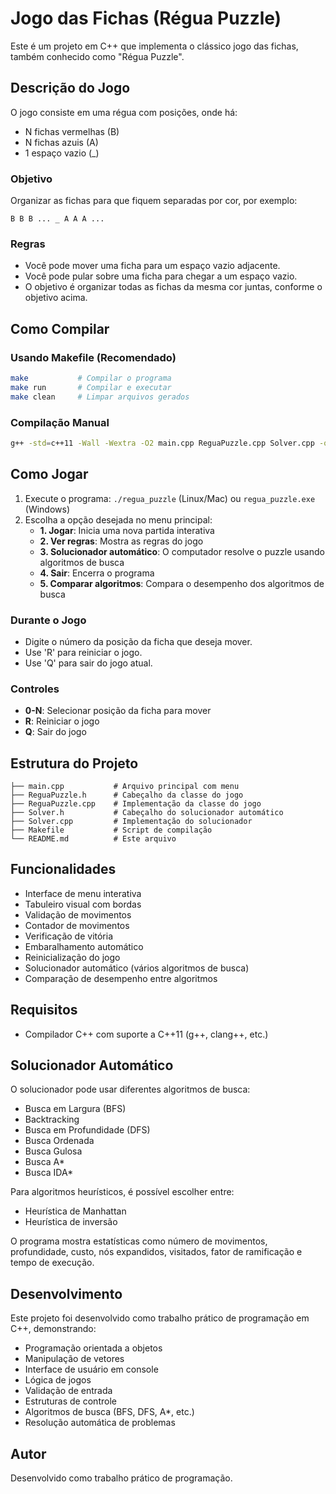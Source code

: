 # Jogo das Fichas (Régua Puzzle)

Este é um projeto em C++ que implementa o clássico jogo das fichas, também conhecido como "Régua Puzzle".

## Descrição do Jogo

O jogo consiste em uma régua com posições, onde há:
- N fichas vermelhas (B)
- N fichas azuis (A)
- 1 espaço vazio (_)

### Objetivo
Organizar as fichas para que fiquem separadas por cor, por exemplo:
```
B B B ... _ A A A ...
```

### Regras
- Você pode mover uma ficha para um espaço vazio adjacente.
- Você pode pular sobre uma ficha para chegar a um espaço vazio.
- O objetivo é organizar todas as fichas da mesma cor juntas, conforme o objetivo acima.

## Como Compilar

### Usando Makefile (Recomendado)
```bash
make           # Compilar o programa
make run       # Compilar e executar
make clean     # Limpar arquivos gerados
```

### Compilação Manual
```bash
g++ -std=c++11 -Wall -Wextra -O2 main.cpp ReguaPuzzle.cpp Solver.cpp -o regua_puzzle
```

## Como Jogar

1. Execute o programa: `./regua_puzzle` (Linux/Mac) ou `regua_puzzle.exe` (Windows)
2. Escolha a opção desejada no menu principal:
    - **1. Jogar**: Inicia uma nova partida interativa
    - **2. Ver regras**: Mostra as regras do jogo
    - **3. Solucionador automático**: O computador resolve o puzzle usando algoritmos de busca
    - **4. Sair**: Encerra o programa
    - **5. Comparar algoritmos**: Compara o desempenho dos algoritmos de busca

### Durante o Jogo

- Digite o número da posição da ficha que deseja mover.
- Use 'R' para reiniciar o jogo.
- Use 'Q' para sair do jogo atual.

### Controles
- **0-N**: Selecionar posição da ficha para mover
- **R**: Reiniciar o jogo
- **Q**: Sair do jogo

## Estrutura do Projeto

```
├── main.cpp           # Arquivo principal com menu
├── ReguaPuzzle.h      # Cabeçalho da classe do jogo
├── ReguaPuzzle.cpp    # Implementação da classe do jogo
├── Solver.h           # Cabeçalho do solucionador automático
├── Solver.cpp         # Implementação do solucionador
├── Makefile           # Script de compilação
└── README.md          # Este arquivo
```

## Funcionalidades

- Interface de menu interativa
- Tabuleiro visual com bordas
- Validação de movimentos
- Contador de movimentos
- Verificação de vitória
- Embaralhamento automático
- Reinicialização do jogo
- Solucionador automático (vários algoritmos de busca)
- Comparação de desempenho entre algoritmos

## Requisitos

- Compilador C++ com suporte a C++11 (g++, clang++, etc.)

## Solucionador Automático

O solucionador pode usar diferentes algoritmos de busca:
- Busca em Largura (BFS)
- Backtracking
- Busca em Profundidade (DFS)
- Busca Ordenada
- Busca Gulosa
- Busca A*
- Busca IDA*

Para algoritmos heurísticos, é possível escolher entre:
- Heurística de Manhattan
- Heurística de inversão

O programa mostra estatísticas como número de movimentos, profundidade, custo, nós expandidos, visitados, fator de ramificação e tempo de execução.

## Desenvolvimento

Este projeto foi desenvolvido como trabalho prático de programação em C++, demonstrando:
- Programação orientada a objetos
- Manipulação de vetores
- Interface de usuário em console
- Lógica de jogos
- Validação de entrada
- Estruturas de controle
- Algoritmos de busca (BFS, DFS, A*, etc.)
- Resolução automática de problemas

## Autor

Desenvolvido como trabalho prático de programação.